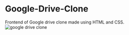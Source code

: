 # Google-Drive-Clone
Frontend of Google drive clone made using HTML and CSS.
![google drive clone](https://user-images.githubusercontent.com/54201538/209539061-e0818629-8058-43d8-ab3d-5079b32b690f.png)
